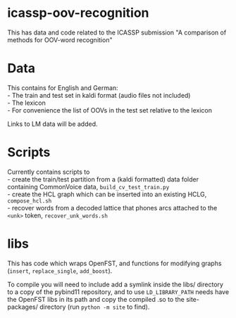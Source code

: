 # icassp-oov-recognition

This has data and code related to the ICASSP submission "A comparison of methods for OOV-word recognition"

# Data

This contains for English and German:  
    - The train and test set in kaldi format (audio files not included)  
    - The lexicon  
    - For convenience the list of OOVs in the test set relative to the lexicon  

Links to LM data will be added.

# Scripts

Currently contains scripts to  
    - create the train/test partition from a (kaldi formatted) data folder containing CommonVoice data, `build_cv_test_train.py`  
    - create the HCL graph which can be inserted into an existing HCLG, `compose_hcl.sh`  
    - recover words from a decoded lattice that phones arcs attached to the `<unk>` token, `recover_unk_words.sh`  

# libs

This has code which wraps OpenFST, and functions for modifying graphs (`insert`, `replace_single`, `add_boost`).

To compile you will need to include add a symlink inside the libs/ directory to a copy of the pybind11 repository, and to use `LD_LIBRARY_PATH` needs have the OpenFST libs in its path and copy the compiled .so to the site-packages/ directory (run `python -m site` to find).
